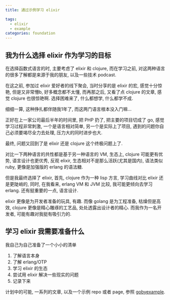 ```yaml
---
title: 通过示例学习 elixir

tags:
  - elixir
  - example
categories: foundation
---
```


## 我为什么选择 elixir 作为学习的目标
在选择函数式语言的时, 主要考虑了 elixir 和 clojure, 而在学习之前, 对这两种语言的很多了解都是来源于我的朋友, 以及一些技术 podcast.

<!--more-->

在这之前, 参加过 elixir 爱好者的线下聚会, 当时分享的是 elixir 的宏, 感觉十分惊艳, 但是又非常懵b, 好多概念都不太懂, 而再那之后, 又看了点 clojure 的文章, 感觉 clojure 也很惊艳啊. 选择困难来了, 什么都想学, 什么都学不成.

细细一算, 这种挣扎都伴随我1年了, 而这两门语言根本没入门嘛...

正好在上一家公司最后半年的时间里, 把 PHP 扔了, 把主要的项目切成了 go, 感觉学习过程非常刺激, 一个是语言相对简单, 另一个是实际上了项目, 遇到的问题你自己必须要竭尽全力去处理, 压力大的同时进步也大.

最终, 问题又回到了是 elixir 还是 clojure 这个终极问题上了.

对比一下两种语言的共性都是基于另一种语言的 VM, 生态上, clojure 可能更有优势, 语言设计也更优秀, 反观 elixir, 生态相对不是那么活跃(尤其是国内), 语法类似 ruby, 更像是加强版的 erlang 的语法糖.

但是我最终选择了 elixir, 首先, clojure 作为一种 lisp 方言, 学习曲线对比 elixir 还是更陡峭的, 同时, 在我看来, erlang VM 和 JVM 比较, 我可能更倾向去学习 erlang. 还有挺重要的一点, 语言设计.

elixir 更像是为开发者准备的玩具, 有趣. 而像 golang 是为工程准备, 枯燥但是高效, clojure 更像是精心雕琢的工艺品, 处处透露出设计者的精心. 而我作为一名开发者, 可能有趣对我挺有吸引力的.

## 学习 elixir 我需要准备什么
我自己为自己准备了一个小小的清单

1. 了解语言本身
1. 了解 erlang/OTP
1. 学习 elixir 的生态
1. 尝试用 elixir 解决一些现实的问题
1. 记录下来

计划中的可能, 一系列的文章, 以及一个示例 repo 或者 page, 参照 [gobyexample](https://gobyexample.com/).

